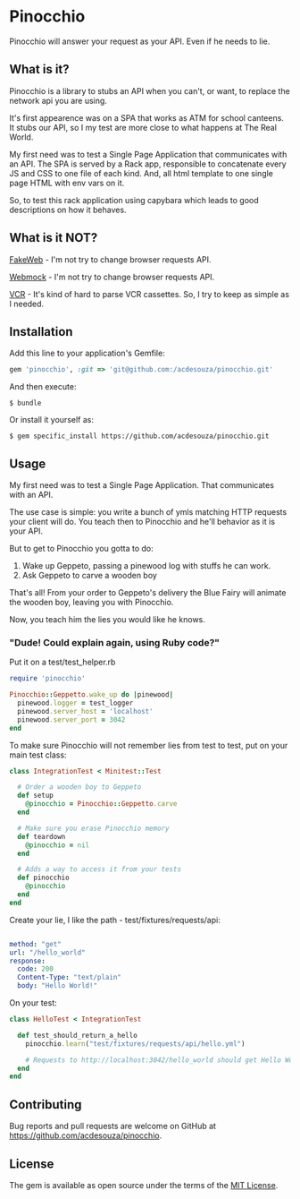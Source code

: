# Pinocchio

Pinocchio will answer your request as your API. Even if he needs to lie.

## What is it?

Pinocchio is a library to stubs an API when you can't, or want, to replace the network api you are using.

It's first appearence was on a SPA that works as ATM for school canteens. It stubs our API, so I my test are more close to what happens at The Real World.

My first need was to test a Single Page Application that communicates with an API.
The SPA is served by a Rack app, responsible to concatenate every JS and CSS to one file of each kind. And, all html template to one single page HTML with env vars on it.

So, to test this rack application using capybara which leads to good descriptions on how it behaves.

## What is it NOT?

[FakeWeb](https://github.com/chrisk/fakeweb) - I'm not try to change browser requests API.

[Webmock](https://github.com/bblimke/webmock) -  I'm not try to change browser requests API.

[VCR](https://github.com/vcr/vcr) - It's kind of hard to parse VCR cassettes. So, I try to keep as simple as I needed.


## Installation

Add this line to your application's Gemfile:

```ruby
gem 'pinocchio', :git => 'git@github.com:/acdesouza/pinocchio.git'
```

And then execute:

    $ bundle

Or install it yourself as:

    $ gem specific_install https://github.com/acdesouza/pinocchio.git

## Usage

My first need was to test a Single Page Application. That communicates with an API.

The use case is simple: you write a bunch of ymls matching HTTP requests your client will do.
You teach then to Pinocchio and he'll behavior as it is your API.

But to get to Pinocchio you gotta to do:

1. Wake up Geppeto, passing a pinewood log with stuffs he can work.
1. Ask Geppeto to carve a wooden boy

That's all! From your order to Geppeto's delivery the Blue Fairy will animate the wooden boy, leaving you with Pinocchio.

Now, you teach him the lies you would like he knows.


### "Dude! Could explain again, using Ruby code?"

Put it on a test/test_helper.rb

```ruby
require 'pinocchio'

Pinocchio::Geppetto.wake_up do |pinewood|
  pinewood.logger = test_logger
  pinewood.server_host = 'localhost'
  pinewood.server_port = 3042
end
```

To make sure Pinocchio will not remember lies from test to test, put on your main test class:

```ruby
class IntegrationTest < Minitest::Test

  # Order a wooden boy to Geppeto
  def setup
    @pinocchio = Pinocchio::Geppetto.carve
  end

  # Make sure you erase Pinocchio memory
  def teardown
    @pinocchio = nil
  end

  # Adds a way to access it from your tests
  def pinocchio
    @pinocchio
  end
end
```

Create your lie, I like the path - test/fixtures/requests/api:
```yml

method: "get"
url: "/hello_world"
response:
  code: 200
  Content-Type: "text/plain"
  body: "Hello World!"
```


On your test:

```ruby
class HelloTest < IntegrationTest

  def test_should_return_a_hello
    pinocchio.learn("test/fixtures/requests/api/hello.yml")

    # Requests to http://localhost:3042/hello_world should get Hello World! as response
  end
end
```


## Contributing

Bug reports and pull requests are welcome on GitHub at https://github.com/acdesouza/pinocchio.

## License

The gem is available as open source under the terms of the [MIT License](https://opensource.org/licenses/MIT).
